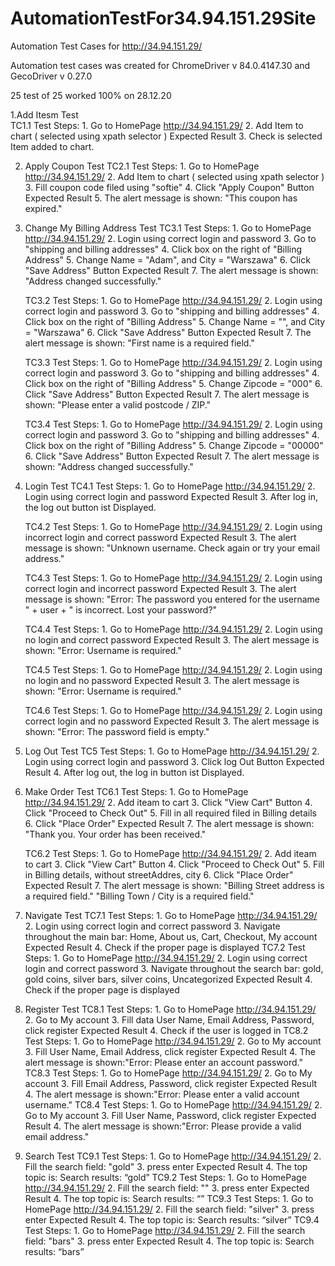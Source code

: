 # AutomationTestFor34.94.151.29Site

Automation Test Cases for http://34.94.151.29/

Automation test cases was created for ChromeDriver v 84.0.4147.30 and GecoDriver v 0.27.0

25 test of 25 worked 100% on 28.12.20

1.Add Itesm Test	
	TC1.1
		Test Steps:
		1. Go to HomePage http://34.94.151.29/
		2. Add Item to chart ( selected using xpath selector )
		Expected Result
		3. Check is selected Item added to chart.

2. Apply Coupon Test
	TC2.1
		Test Steps:
		1. Go to HomePage http://34.94.151.29/
		2. Add Item to chart ( selected using xpath selector )
		3. Fill coupon code filed using "softie"
		4. Click "Apply Coupon" Button
		Expected Result
		5. The alert message is shown: "This coupon has expired."

3. Change My Billing Address Test
	TC3.1
		Test Steps:
		1. Go to HomePage http://34.94.151.29/
		2. Login using correct login and password
		3. Go to "shipping and billing addresses"
		4. Click box on the right of "Billing Address"
		5. Change Name = "Adam", and City = "Warszawa"
		6. Click "Save Address" Button
		Expected Result
		7. The alert message is shown: "Address changed successfully."

	TC3.2
		Test Steps:
		1. Go to HomePage http://34.94.151.29/
		2. Login using correct login and password
		3. Go to "shipping and billing addresses"
		4. Click box on the right of "Billing Address"
		5. Change Name = "", and City = "Warszawa"
		6. Click "Save Address" Button
		Expected Result
		7. The alert message is shown: "First name is a required field."

	TC3.3
		Test Steps:
		1. Go to HomePage http://34.94.151.29/
		2. Login using correct login and password
		3. Go to "shipping and billing addresses"
		4. Click box on the right of "Billing Address"
		5. Change Zipcode = "000"
		6. Click "Save Address" Button
		Expected Result
		7. The alert message is shown: "Please enter a valid postcode / ZIP."

	TC3.4
		Test Steps:
		1. Go to HomePage http://34.94.151.29/
		2. Login using correct login and password
		3. Go to "shipping and billing addresses"
		4. Click box on the right of "Billing Address"
		5. Change Zipcode = "00000"
		6. Click "Save Address" Button
		Expected Result
		7. The alert message is shown: "Address changed successfully."

4. Login Test
	TC4.1
		Test Steps:
		1. Go to HomePage http://34.94.151.29/
		2. Login using correct login and password
		Expected Result
		3. After log in, the log out button ist Displayed.

	TC4.2
		Test Steps:
		1. Go to HomePage http://34.94.151.29/
		2. Login using incorrect login and correct password
		Expected Result
		3. The alert message is shown: "Unknown username. Check again or try your email address."

	TC4.3
		Test Steps:
		1. Go to HomePage http://34.94.151.29/
		2. Login using correct login and incorrect password
		Expected Result
		3. The alert message is shown: "Error: The password you entered for the username "
                + user + " is incorrect. Lost your password?"

	TC4.4
		Test Steps:
		1. Go to HomePage http://34.94.151.29/
		2. Login using no login and correct password
		Expected Result
		3. The alert message is shown: "Error: Username is required."

	TC4.5
		Test Steps:
		1. Go to HomePage http://34.94.151.29/
		2. Login using no login and no password
		Expected Result
		3. The alert message is shown: "Error: Username is required."

	TC4.6
		Test Steps:
		1. Go to HomePage http://34.94.151.29/
		2. Login using correct login and no password
		Expected Result
		3. The alert message is shown: "Error: The password field is empty."

5. Log Out Test
	TC5
		Test Steps:
		1. Go to HomePage http://34.94.151.29/
		2. Login using correct login and password
		3. Click log Out Button
		Expected Result
		4. After log out, the log in button ist Displayed.

6. Make Order Test
	TC6.1
		Test Steps:
		1. Go to HomePage http://34.94.151.29/
		2. Add iteam to cart
		3. Click "View Cart" Button
		4. Click "Proceed to Check Out"
		5. Fill in all required filed in Billing details
		6. Click "Place Order"
		Expected Result
		7. The alert message is shown: "Thank you. Your order has been received."

	TC6.2
		Test Steps:
		1. Go to HomePage http://34.94.151.29/
		2. Add iteam to cart
		3. Click "View Cart" Button
		4. Click "Proceed to Check Out"
		5. Fill in Billing details, without streetAddres, city
		6. Click "Place Order"
		Expected Result
		7. The alert message is shown: 
						"Billing Street address is a required field."
						"Billing Town / City is a required field."

7. Navigate Test
	TC7.1
		Test Steps:
		1. Go to HomePage http://34.94.151.29/
		2. Login using correct login and correct password
		3. Navigate throughout the main bar: Home, About us, Cart, Checkout, My account
		Expected Result
		4. Check if the proper page is displayed
	TC7.2
		Test Steps:
		1. Go to HomePage http://34.94.151.29/
		2. Login using correct login and correct password
		3. Navigate throughout the search bar: gold, gold coins, silver bars, silver coins, Uncategorized
		Expected Result
		4. Check if the proper page is displayed

8. Register Test
	TC8.1
		Test Steps:
		1. Go to HomePage http://34.94.151.29/
		2. Go to My account 
		3. Fill data User Name, Email Address, Password, click register
		Expected Result
		4. Check if the user is logged in
	TC8.2
		Test Steps:
		1. Go to HomePage http://34.94.151.29/
		2. Go to My account 
		3. Fill User Name, Email Address, click register
		Expected Result
		4. The alert message is shown:"Error: Please enter an account password."
	TC8.3
		Test Steps:
		1. Go to HomePage http://34.94.151.29/
		2. Go to My account 
		3. Fill Email Address, Password, click register
		Expected Result
		4. The alert message is shown:"Error: Please enter a valid account username."
	TC8.4
		Test Steps:
		1. Go to HomePage http://34.94.151.29/
		2. Go to My account 
		3. Fill  User Name, Password, click register
		Expected Result
		4. The alert message is shown:"Error: Please provide a valid email address."

9. Search Test
	TC9.1
		Test Steps:
		1. Go to HomePage http://34.94.151.29/
		2. Fill the search field: "gold"
		3. press enter
		Expected Result
		4. The top topic is: Search results: “gold”
	TC9.2
		Test Steps:
		1. Go to HomePage http://34.94.151.29/
		2. Fill the search field: ""
		3. press enter
		Expected Result
		4. The top topic is: Search results: “”
	TC9.3
		Test Steps:
		1. Go to HomePage http://34.94.151.29/
		2. Fill the search field: "silver"
		3. press enter
		Expected Result
		4. The top topic is: Search results: “silver”
	TC9.4
		Test Steps:
		1. Go to HomePage http://34.94.151.29/
		2. Fill the search field: "bars"
		3. press enter
		Expected Result
		4. The top topic is: Search results: “bars”


